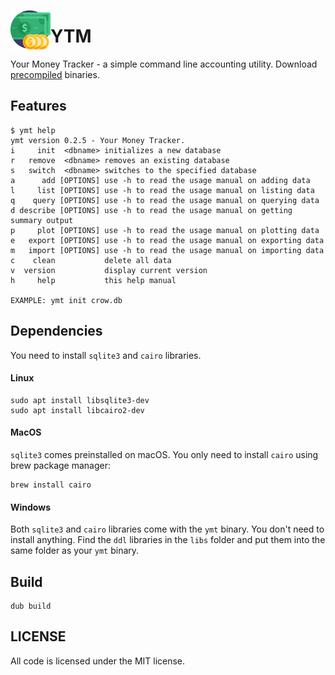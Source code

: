 <img src="imgs/money.png" width="64" height="64" align="left"></img>
# YTM
Your Money Tracker - a simple command line accounting utility. Download [precompiled](https://github.com/rillki/ymt/releases) binaries.

## Features
```
$ ymt help
ymt version 0.2.5 - Your Money Tracker.
i     init  <dbname> initializes a new database
r   remove  <dbname> removes an existing database
s   switch  <dbname> switches to the specified database
a      add [OPTIONS] use -h to read the usage manual on adding data
l     list [OPTIONS] use -h to read the usage manual on listing data
q    query [OPTIONS] use -h to read the usage manual on querying data
d describe [OPTIONS] use -h to read the usage manual on getting summary output
p     plot [OPTIONS] use -h to read the usage manual on plotting data
e   export [OPTIONS] use -h to read the usage manual on exporting data
m   import [OPTIONS] use -h to read the usage manual on importing data
c    clean           delete all data
v  version           display current version
h     help           this help manual

EXAMPLE: ymt init crow.db
```

## Dependencies
You need to install `sqlite3` and `cairo` libraries. 

#### Linux
```
sudo apt install libsqlite3-dev
sudo apt install libcairo2-dev
```

#### MacOS
`sqlite3` comes preinstalled on macOS. You only need to install `cairo` using brew package manager:
```
brew install cairo
```

#### Windows
Both `sqlite3` and `cairo` libraries come with the `ymt` binary. You don't need to install anything. Find the `ddl` libraries in the `libs` folder and put them into the same folder as your `ymt` binary.

## Build
```
dub build
```

## LICENSE
All code is licensed under the MIT license.
